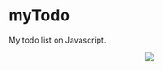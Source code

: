 # myTodo
My todo list on Javascript.
<p align="center"><img src="kruhlyk.me/screenshots/screenshot.jpeg"></p>
